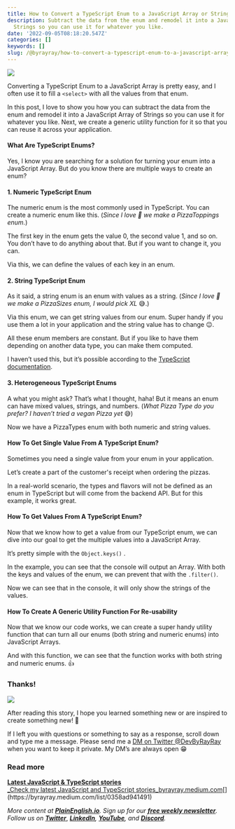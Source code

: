 ```yaml
---
title: How to Convert a TypeScript Enum to a JavaScript Array or String
description: Subtract the data from the enum and remodel it into a JavaScript Array of
  Strings so you can use it for whatever you like.
date: '2022-09-05T08:18:20.547Z'
categories: []
keywords: []
slug: /@byrayray/how-to-convert-a-typescript-enum-to-a-javascript-array-or-string-7a98c9fad17e
---
```


![](/Users/devbyrayray/Downloads/medium-export-a7b31d8cfbafc479a349e86525a0598d57555fb548cdfad5aa20f48d7b4db09d/posts/md_1664876347726/img/0__QqYrHkjkASsx8czS.jpg)

Converting a TypeScript Enum to a JavaScript Array is pretty easy, and I often use it to fill a `<select>` with all the values from that enum.

In this post, I love to show you how you can subtract the data from the enum and remodel it into a JavaScript Array of Strings so you can use it for whatever you like. Next, we create a generic utility function for it so that you can reuse it across your application.

#### What Are TypeScript Enums?

Yes, I know you are searching for a solution for turning your enum into a JavaScript Array. But do you know there are multiple ways to create an enum?

#### 1\. Numeric TypeScript Enum

The numeric enum is the most commonly used in TypeScript. You can create a numeric enum like this. (_Since I love 🍕 we make a PizzaToppings enum._)

The first key in the enum gets the value 0, the second value 1, and so on. You don’t have to do anything about that. But if you want to change it, you can.

Via this, we can define the values of each key in an enum.

#### 2\. String TypeScript Enum

As it said, a string enum is an enum with values as a string. (_Since I love 🍕 we make a PizzaSizes enum, I would pick XL_ 😅.)

Via this enum, we can get string values from our enum. Super handy if you use them a lot in your application and the string value has to change 😉.

All these enum members are constant. But if you like to have them depending on another data type, you can make them computed.

I haven’t used this, but it’s possible according to the [TypeScript documentation](https://www.typescriptlang.org/docs/handbook/enums.html#computed-and-constant-members).

#### 3\. Heterogeneous TypeScript Enums

A what you might ask? That’s what I thought, haha! But it means an enum can have mixed values, strings, and numbers. (_What Pizza Type do you prefer? I haven’t tried a vegan Pizza yet_ 😅)

Now we have a PizzaTypes enum with both numeric and string values.

#### How To Get Single Value From A TypeScript Enum?

Sometimes you need a single value from your enum in your application.

Let’s create a part of the customer's receipt when ordering the pizzas.

In a real-world scenario, the types and flavors will not be defined as an enum in TypeScript but will come from the backend API. But for this example, it works great.

#### How To Get Values From A TypeScript Enum?

Now that we know how to get a value from our TypeScript enum, we can dive into our goal to get the multiple values into a JavaScript Array.

It’s pretty simple with the `Object.keys()` .

In the example, you can see that the console will output an Array. With both the keys and values of the enum, we can prevent that with the `.filter()`.

Now we can see that in the console, it will only show the strings of the values.

#### How To Create A Generic Utility Function For Re-usability

Now that we know our code works, we can create a super handy utility function that can turn all our enums (both string and numeric enums) into JavaScript Arrays.

And with this function, we can see that the function works with both string and numeric enums. 👍

### Thanks!

![](/Users/devbyrayray/Downloads/medium-export-a7b31d8cfbafc479a349e86525a0598d57555fb548cdfad5aa20f48d7b4db09d/posts/md_1664876347726/img/0__VfkbsGbdeKbkzFjc.jpg)

After reading this story, I hope you learned something new or are inspired to create something new! 🤗

If I left you with questions or something to say as a response, scroll down and type me a message. Please send me a [DM on Twitter @DevByRayRay](https://twitter.com/@devbyrayray) when you want to keep it private. My DM’s are always open 😁



### Read more

[**Latest JavaScript & TypeScript stories**  
_Check my latest JavaScript and TypeScript stories_byrayray.medium.com](https://byrayray.medium.com/list/0358ad941491 "https://byrayray.medium.com/list/0358ad941491")[](https://byrayray.medium.com/list/0358ad941491)

_More content at_ [**_PlainEnglish.io_**](https://plainenglish.io/)_. Sign up for our_ [**_free weekly newsletter_**](http://newsletter.plainenglish.io/)_. Follow us on_ [**_Twitter_**](https://twitter.com/inPlainEngHQ), [**_LinkedIn_**](https://www.linkedin.com/company/inplainenglish/)_,_ [**_YouTube_**](https://www.youtube.com/channel/UCtipWUghju290NWcn8jhyAw)_, and_ [**_Discord_**](https://discord.gg/GtDtUAvyhW)_._